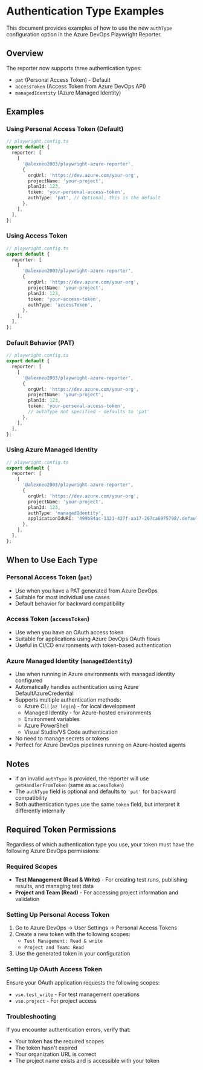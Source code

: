 # Authentication Type Examples

This document provides examples of how to use the new `authType` configuration option in the Azure DevOps Playwright Reporter.

## Overview

The reporter now supports three authentication types:

- `pat` (Personal Access Token) - Default
- `accessToken` (Access Token from Azure DevOps API)
- `managedIdentity` (Azure Managed Identity)

## Examples

### Using Personal Access Token (Default)

```typescript
// playwright.config.ts
export default {
  reporter: [
    [
      '@alexneo2003/playwright-azure-reporter',
      {
        orgUrl: 'https://dev.azure.com/your-org',
        projectName: 'your-project',
        planId: 123,
        token: 'your-personal-access-token',
        authType: 'pat', // Optional, this is the default
      },
    ],
  ],
};
```

### Using Access Token

```typescript
// playwright.config.ts
export default {
  reporter: [
    [
      '@alexneo2003/playwright-azure-reporter',
      {
        orgUrl: 'https://dev.azure.com/your-org',
        projectName: 'your-project',
        planId: 123,
        token: 'your-access-token',
        authType: 'accessToken',
      },
    ],
  ],
};
```

### Default Behavior (PAT)

```typescript
// playwright.config.ts
export default {
  reporter: [
    [
      '@alexneo2003/playwright-azure-reporter',
      {
        orgUrl: 'https://dev.azure.com/your-org',
        projectName: 'your-project',
        planId: 123,
        token: 'your-personal-access-token',
        // authType not specified - defaults to 'pat'
      },
    ],
  ],
};
```

### Using Azure Managed Identity

```typescript
// playwright.config.ts
export default {
  reporter: [
    [
      '@alexneo2003/playwright-azure-reporter',
      {
        orgUrl: 'https://dev.azure.com/your-org',
        projectName: 'your-project',
        planId: 123,
        authType: 'managedIdentity',
        applicationIdURI: '499b84ac-1321-427f-aa17-267ca6975798/.default',
      },
    ],
  ],
};
```

## When to Use Each Type

### Personal Access Token (`pat`)

- Use when you have a PAT generated from Azure DevOps
- Suitable for most individual use cases
- Default behavior for backward compatibility

### Access Token (`accessToken`)

- Use when you have an OAuth access token
- Suitable for applications using Azure DevOps OAuth flows
- Useful in CI/CD environments with token-based authentication

### Azure Managed Identity (`managedIdentity`)

- Use when running in Azure environments with managed identity configured
- Automatically handles authentication using Azure DefaultAzureCredential
- Supports multiple authentication methods:
  - Azure CLI (`az login`) - for local development
  - Managed Identity - for Azure-hosted environments
  - Environment variables
  - Azure PowerShell
  - Visual Studio/VS Code authentication
- No need to manage secrets or tokens
- Perfect for Azure DevOps pipelines running on Azure-hosted agents

## Notes

- If an invalid `authType` is provided, the reporter will use `getHandlerFromToken` (same as `accessToken`)
- The `authType` field is optional and defaults to `'pat'` for backward compatibility
- Both authentication types use the same `token` field, but interpret it differently internally

## Required Token Permissions

Regardless of which authentication type you use, your token must have the following Azure DevOps permissions:

### Required Scopes

- **Test Management (Read & Write)** - For creating test runs, publishing results, and managing test data
- **Project and Team (Read)** - For accessing project information and validation

### Setting Up Personal Access Token

1. Go to Azure DevOps → User Settings → Personal Access Tokens
2. Create a new token with the following scopes:
   - `Test Management: Read & write`
   - `Project and Team: Read`
3. Use the generated token in your configuration

### Setting Up OAuth Access Token

Ensure your OAuth application requests the following scopes:

- `vso.test_write` - For test management operations
- `vso.project` - For project access

### Troubleshooting

If you encounter authentication errors, verify that:

- Your token has the required scopes
- The token hasn't expired
- Your organization URL is correct
- The project name exists and is accessible with your token
